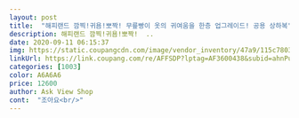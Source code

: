 ```yaml
---
layout: post 
title:  "해피랜드 깜찍!귀욤!뽀짝! 무릎빵이 옷의 귀여움을 한층 업그레이드! 공용 상하복" 
description: 해피랜드 깜찍!귀욤!뽀짝!  ..
date: 2020-09-11 06:15:37 
img: https://static.coupangcdn.com/image/vendor_inventory/47a9/115c7803428239defcedadbc3a32d9c9ea9e4232ab02ef9dfe5bfe095ae5.jpg 
linkUrl: https://link.coupang.com/re/AFFSDP?lptag=AF3600438&subid=ahnPublicAsk&pageKey=279461988&itemId=886867726&vendorItemId=5233233774&traceid=V0-113-71adc680ad85602c 
categories: [1003] 
color: A6A6A6 
price: 12600 
author: Ask View Shop 
cont:  "조아요<br/>" 
---
```

